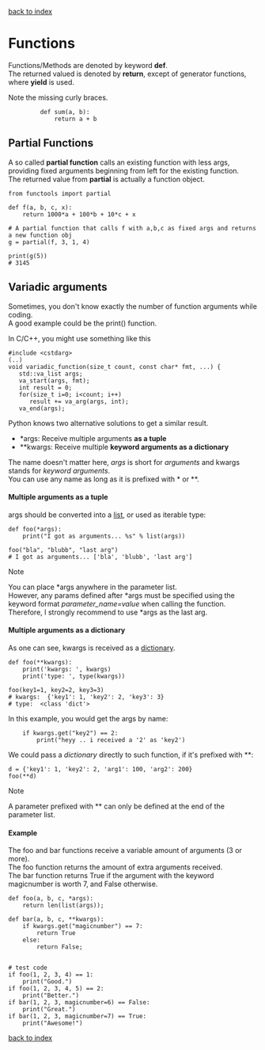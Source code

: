 [back to index](README.md)

# Functions

Functions/Methods are denoted by keyword **def**.  
The returned valued is denoted by **return**, except of generator functions, where **yield** is used.

Note the missing curly braces.
```
         def sum(a, b):
             return a + b
```

## Partial Functions

A so called **partial function** calls an existing function with less args,
providing fixed arguments beginning from left for the existing function.  
The returned value from **partial** is actually a function object.
```
from functools import partial
 
def f(a, b, c, x):
    return 1000*a + 100*b + 10*c + x
 
# A partial function that calls f with a,b,c as fixed args and returns a new function obj
g = partial(f, 3, 1, 4)
 
print(g(5))
# 3145
```

## Variadic arguments

Sometimes, you don't know exactly the number of function arguments while coding.  
A good example could be the print() function.

In C/C++, you might use something like this
```
#include <cstdarg>
(..)
void variadic_function(size_t count, const char* fmt, ...) {
   std::va_list args;
   va_start(args, fmt);
   int result = 0;
   for(size_t i=0; i<count; i++)
      result += va_arg(args, int);
   va_end(args);
```

Python knows two alternative solutions to get a similar result.
* *args: Receive multiple arguments **as a tuple**
* **kwargs: Receive multiple **keyword arguments as a dictionary**

The name doesn't matter here, *args* is short for *arguments* and kwargs stands for *keyword arguments*.  
You can use any name as long as it is prefixed with * or **.

#### Multiple arguments as a tuple
args should be converted into a [list](VariablesAndTypes.md#Lists), or used as iterable type:
```
def foo(*args):
    print("I got as arguments... %s" % list(args))
    
foo("bla", "blubb", "last arg")
# I got as arguments... ['bla', 'blubb', 'last arg']
```
> [!NOTE]
> You can place *args anywhere in the parameter list.  
> However, any params defined after *args must be specified using the keyword format *parameter_name=value* when calling the function.
> Therefore, I strongly recommend to use *args as the last arg.


#### Multiple arguments as a dictionary

As one can see, kwargs is received as a [dictionary](VariablesAndTypes.md#Dictionaries).
```
def foo(**kwargs):
    print('kwargs: ', kwargs)
    print('type: ', type(kwargs))

foo(key1=1, key2=2, key3=3)
# kwargs:  {'key1': 1, 'key2': 2, 'key3': 3}
# type:  <class 'dict'>
```
In this example, you would get the args by name:
```
    if kwargs.get("key2") == 2:
        print("heyy .. i received a '2' as 'key2')
```

We could pass a *dictionary* directly to such function, if it's prefixed with **:
```
d = {'key1': 1, 'key2': 2, 'arg1': 100, 'arg2': 200}
foo(**d)
```
> [!NOTE]
> A parameter prefixed with ** can only be defined at the end of the parameter list.

#### Example

The foo and bar functions receive a variable amount of arguments (3 or more).  
The foo function returns the amount of extra arguments received.  
The bar function returns True if the argument with the keyword magicnumber is worth 7, and False otherwise.

```
def foo(a, b, c, *args):
    return len(list(args));

def bar(a, b, c, **kwargs):
    if kwargs.get("magicnumber") == 7:
        return True
    else:
        return False;


# test code
if foo(1, 2, 3, 4) == 1:
    print("Good.")
if foo(1, 2, 3, 4, 5) == 2:
    print("Better.")
if bar(1, 2, 3, magicnumber=6) == False:
    print("Great.")
if bar(1, 2, 3, magicnumber=7) == True:
    print("Awesome!")
```

[back to index](README.md)
